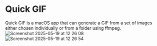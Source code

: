 # Quick GIF

Quick GIF is a macOS app that can generate a GIF from a set of images either chosen individually or from a folder using ffmpeg.
![Screenshot 2025-05-19 at 12 26 08](https://github.com/user-attachments/assets/66ae3465-bbd2-43a4-aedc-eee4b486dfe2)
![Screenshot 2025-05-19 at 12 26 54](https://github.com/user-attachments/assets/0683a698-26f2-4da7-9d15-58591e024f23)
